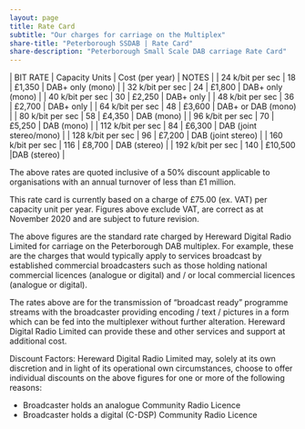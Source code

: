 ```yaml
---
layout: page
title: Rate Card
subtitle: "Our charges for carriage on the Multiplex"
share-title: "Peterborough SSDAB | Rate Card"
share-description: "Peterborough Small Scale DAB carriage Rate Card"
---
```


| BIT RATE | Capacity Units | Cost (per year) | NOTES |
| 24 k/bit per sec | 18 | £1,350 | DAB+ only (mono) |
| 32 k/bit per sec | 24 | £1,800 | DAB+ only (mono) |
| 40 k/bit per sec | 30 | £2,250 | DAB+ only |
| 48 k/bit per sec | 36 | £2,700 | DAB+ only |
| 64 k/bit per sec | 48 | £3,600 | DAB+ or DAB (mono) |
| 80 k/bit per sec | 58 | £4,350 | DAB (mono) |
| 96 k/bit per sec | 70 | £5,250 | DAB (mono) |
| 112 k/bit per sec | 84 | £6,300 | DAB (joint stereo/mono) |
| 128 k/bit per sec | 96 | £7,200 | DAB (joint stereo) |
| 160 k/bit per sec | 116 | £8,700 | DAB (stereo) |
| 192 k/bit per sec | 140 | £10,500 |DAB (stereo) |

The above rates are quoted inclusive of a 50% discount applicable to organisations with an annual turnover of less than £1 million.

This rate card is currently based on a charge of £75.00 (ex. VAT) per capacity unit per year.
Figures above exclude VAT, are correct as at November 2020 and are subject to future revision.

The above figures are the standard rate charged by Hereward Digital Radio Limited for carriage on the Peterborough DAB multiplex.
For example, these are the charges that would typically apply to services broadcast by established commercial broadcasters such as those holding
national commercial licences (analogue or digital) and / or local commercial licences (analogue or digital).

The rates above are for the transmission of “broadcast ready” programme streams with the broadcaster providing encoding / text / pictures in a form which can be fed into the multiplexer without further alteration.  Hereward Digital Radio Limited can provide these and other services and support at additional cost.

Discount Factors:
Hereward Digital Radio Limited may, solely at its own discretion and in light of its operational own circumstances, choose to offer individual discounts
on the above figures for one or more of the following reasons:

- Broadcaster holds an analogue Community Radio Licence
- Broadcaster holds a digital (C-DSP) Community Radio Licence
